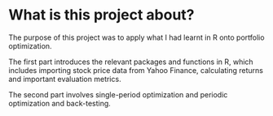 # What is this project about?

The purpose of this project was to apply what I had learnt in R onto portfolio optimization.  

The first part introduces the relevant packages and functions in R, which includes importing stock price data from Yahoo Finance, 
calculating returns and important evaluation metrics.  

The second part involves single-period optimization and periodic optimization and back-testing. 

